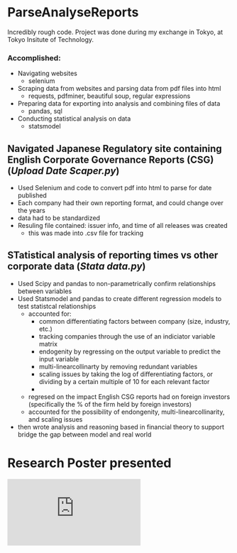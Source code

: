 # ParseAnalyseReports

Incredibly rough code.
Project was done during my exchange in Tokyo, at Tokyo Insitute of Technology.
### Accomplished:
- Navigating websites
  - selenium
- Scraping data from websites and parsing data from pdf files into html
  - requests, pdfminer, beautiful soup, regular expressions
- Preparing data for exporting into analysis and combining files of data
  - pandas, sql
- Conducting statistical analysis on data
  - statsmodel

## Navigated Japanese Regulatory site containing English Corporate Governance Reports (CSG) (*Upload Date Scaper.py*)
- Used Selenium and code to convert pdf into html to parse for date published 
- Each company had their own reporting format, and could change over the years
- data had to be standardized
- Resuling file contained: issuer info, and time of all releases was created
  - this was made into .csv file for tracking
  
## STatistical analysis of reporting times vs other corporate data (*Stata data.py*)
- Used Scipy and pandas to non-parametrically confirm relationships between variables
- Used Statsmodel and pandas to create different regression models to test statistcal relationships
  - accounted for:
    - common differentiating factors between company (size, industry, etc.)
    - tracking companies through the use of an indiciator variable matrix
    - endogenity by regressing on the output variable to predict the input variable
    - multi-linearcollinarty by removing redundant variables
    - scaling issues by taking the log of differentiating factors, or dividing by a certain multiple of 10 for each relevant factor
    - 
  - regresed on the impact English CSG reports had on foreign investors (specifically the % of the firm held by foreign investors)
  - accounted for the possibility of endongenity, multi-linearcollinarity, and scaling issues
- then wrote analysis and reasoning based in financial theory to support bridge the gap between model and real world


# Research Poster presented
![Results of Analysis](https://github.com/derekwhat/ParseAnalyseReports/blob/main/YSEP%20poster.pdf)
